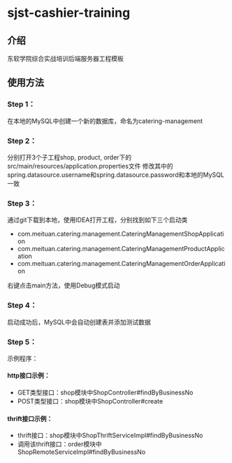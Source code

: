 # sjst-cashier-training

## 介绍

东软学院综合实战培训后端服务器工程模板

## 使用方法

### Step 1：

在本地的MySQL中创建一个新的数据库，命名为catering-management

### Step 2：

分别打开3个子工程shop, product, order下的src/main/resources/application.properties文件
修改其中的spring.datasource.username和spring.datasource.password和本地的MySQL一致

### Step 3：

通过git下载到本地，使用IDEA打开工程，分别找到如下三个启动类
<ul>
    <li>com.meituan.catering.management.CateringManagementShopApplication</li>
    <li>com.meituan.catering.management.CateringManagementProductApplication</li>
    <li>com.meituan.catering.management.CateringManagementOrderApplication</li>
</ul>
右键点击main方法，使用Debug模式启动

### Step 4：

启动成功后，MySQL中会自动创建表并添加测试数据

### Step 5：
示例程序：

#### http接口示例：
<ul>
    <li>
GET类型接口：shop模块中ShopController#findByBusinessNo</li>
<li>
POST类型接口：shop模块中ShopController#create</li>
</ul>

#### thrift接口示例：
<ul>
<li>
thrift接口：shop模块中ShopThriftServiceImpl#findByBusinessNo
</li>
<li>
调用该thrift接口：order模块中ShopRemoteServiceImpl#findByBusinessNo
</li>
</ul>